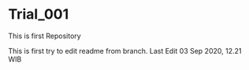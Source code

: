 # Trial_001
This is first Repository

This is first try to edit readme from branch.
Last Edit 03 Sep 2020, 12.21 WIB
